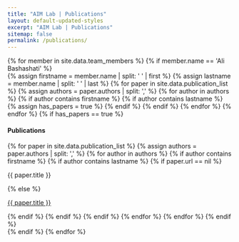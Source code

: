 ```yaml
---
title: "AIM Lab | Publications"
layout: default-updated-styles
excerpt: "AIM Lab | Publications"
sitemap: false
permalink: /publications/
---
```

<div class="publications-hero-container">
</div>

<div>
{% for member in site.data.team_members %}
{% if member.name == 'Ali Bashashati' %}
    <div class="col-lg-12">
    {% assign firstname = member.name | split: ' ' | first %}
    {% assign lastname = member.name | split: ' ' | last %}
    {% for paper in site.data.publication_list %}
        {% assign authors = paper.authors | split: ',' %}
        {% for author in authors %}
            {% if author contains firstname %}
                {% if author contains lastname %}
                    {% assign has_papers = true %}
                {% endif %}
            {% endif %}
        {% endfor %}
    {% endfor %}
    {% if has_papers == true %}
    <h4 class="publications-title">Publications</h4>
    {% for paper in site.data.publication_list %}
        {% assign authors = paper.authors | split: ',' %}
        {% for author in authors %}
            {% if author contains firstname %}
                {% if author contains lastname %}
                    {% if paper.url == nil %}
                    <p>{{ paper.title }}</p>
                    {% else %}
                    <p><a href="{{ paper.url }}" class="off">{{ paper.title }}</a></p>
                    {% endif %}
                {% endif %}
            {% endif %}
        {% endfor %}
    {% endfor %}
    {% endif %}
    </div>
{% endif %}
{% endfor %}
</div>